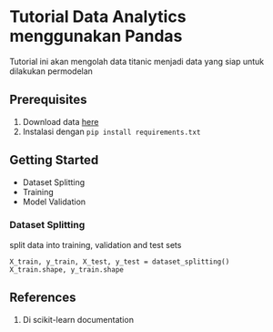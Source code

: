 # Tutorial Data Analytics menggunakan Pandas

Tutorial ini akan mengolah data titanic menjadi data yang siap untuk dilakukan permodelan

## Prerequisites

1. Download data [here](https://www.kaggle.com/datasets/yasserh/titanic-dataset)
2. Instalasi dengan `pip install requirements.txt`

## Getting Started

- Dataset Splitting
- Training
- Model Validation

### Dataset Splitting

split data into training, validation and test sets
```code
X_train, y_train, X_test, y_test = dataset_splitting()
X_train.shape, y_train.shape
```

## References

1. Di scikit-learn documentation